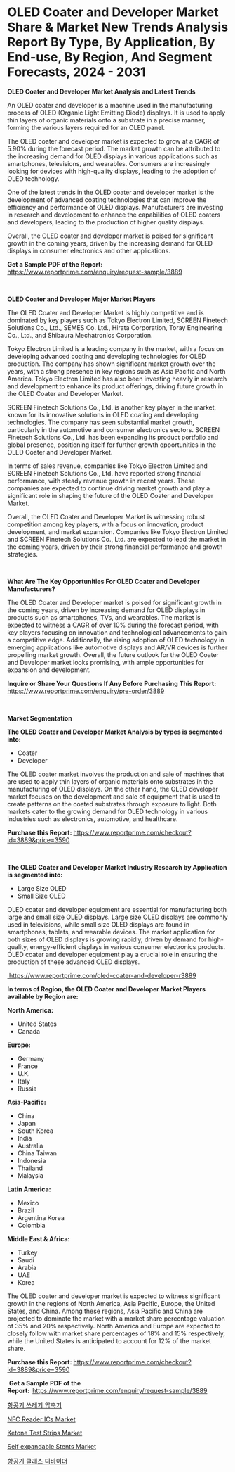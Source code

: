 <p><h1>OLED Coater and Developer Market Share & Market New Trends Analysis Report By Type, By Application, By End-use, By Region, And Segment Forecasts, 2024 - 2031</h1></p><p><strong>OLED Coater and Developer Market Analysis and Latest Trends</strong></p>
<p><p>An OLED coater and developer is a machine used in the manufacturing process of OLED (Organic Light Emitting Diode) displays. It is used to apply thin layers of organic materials onto a substrate in a precise manner, forming the various layers required for an OLED panel.</p><p>The OLED coater and developer market is expected to grow at a CAGR of 5.90% during the forecast period. The market growth can be attributed to the increasing demand for OLED displays in various applications such as smartphones, televisions, and wearables. Consumers are increasingly looking for devices with high-quality displays, leading to the adoption of OLED technology.</p><p>One of the latest trends in the OLED coater and developer market is the development of advanced coating technologies that can improve the efficiency and performance of OLED displays. Manufacturers are investing in research and development to enhance the capabilities of OLED coaters and developers, leading to the production of higher quality displays.</p><p>Overall, the OLED coater and developer market is poised for significant growth in the coming years, driven by the increasing demand for OLED displays in consumer electronics and other applications.</p></p>
<p><strong>Get a Sample PDF of the Report:&nbsp;</strong> <a href="https://www.reportprime.com/enquiry/request-sample/3889">https://www.reportprime.com/enquiry/request-sample/3889</a></p>
<p>&nbsp;</p>
<p><strong>OLED Coater and Developer Major Market Players</strong></p>
<p><p>The OLED Coater and Developer Market is highly competitive and is dominated by key players such as Tokyo Electron Limited, SCREEN Finetech Solutions Co., Ltd., SEMES Co. Ltd., Hirata Corporation, Toray Engineering Co., Ltd., and Shibaura Mechatronics Corporation.</p><p>Tokyo Electron Limited is a leading company in the market, with a focus on developing advanced coating and developing technologies for OLED production. The company has shown significant market growth over the years, with a strong presence in key regions such as Asia Pacific and North America. Tokyo Electron Limited has also been investing heavily in research and development to enhance its product offerings, driving future growth in the OLED Coater and Developer Market.</p><p>SCREEN Finetech Solutions Co., Ltd. is another key player in the market, known for its innovative solutions in OLED coating and developing technologies. The company has seen substantial market growth, particularly in the automotive and consumer electronics sectors. SCREEN Finetech Solutions Co., Ltd. has been expanding its product portfolio and global presence, positioning itself for further growth opportunities in the OLED Coater and Developer Market.</p><p>In terms of sales revenue, companies like Tokyo Electron Limited and SCREEN Finetech Solutions Co., Ltd. have reported strong financial performance, with steady revenue growth in recent years. These companies are expected to continue driving market growth and play a significant role in shaping the future of the OLED Coater and Developer Market.</p><p>Overall, the OLED Coater and Developer Market is witnessing robust competition among key players, with a focus on innovation, product development, and market expansion. Companies like Tokyo Electron Limited and SCREEN Finetech Solutions Co., Ltd. are expected to lead the market in the coming years, driven by their strong financial performance and growth strategies.</p></p>
<p>&nbsp;</p>
<p><strong>What Are The Key Opportunities For OLED Coater and Developer Manufacturers?</strong></p>
<p><p>The OLED Coater and Developer market is poised for significant growth in the coming years, driven by increasing demand for OLED displays in products such as smartphones, TVs, and wearables. The market is expected to witness a CAGR of over 10% during the forecast period, with key players focusing on innovation and technological advancements to gain a competitive edge. Additionally, the rising adoption of OLED technology in emerging applications like automotive displays and AR/VR devices is further propelling market growth. Overall, the future outlook for the OLED Coater and Developer market looks promising, with ample opportunities for expansion and development.</p></p>
<p><strong>Inquire or Share Your Questions If Any Before Purchasing This Report:</strong> <a href="https://www.reportprime.com/enquiry/pre-order/3889">https://www.reportprime.com/enquiry/pre-order/3889</a></p>
<p>&nbsp;</p>
<p><strong>Market Segmentation</strong></p>
<p><strong>The OLED Coater and Developer Market Analysis by types is segmented into:</strong></p>
<p><ul><li>Coater</li><li>Developer</li></ul></p>
<p><p>The OLED coater market involves the production and sale of machines that are used to apply thin layers of organic materials onto substrates in the manufacturing of OLED displays. On the other hand, the OLED developer market focuses on the development and sale of equipment that is used to create patterns on the coated substrates through exposure to light. Both markets cater to the growing demand for OLED technology in various industries such as electronics, automotive, and healthcare.</p></p>
<p><strong>Purchase this Report:&nbsp;</strong><a href="https://www.reportprime.com/checkout?id=3889&price=3590">https://www.reportprime.com/checkout?id=3889&price=3590</a></p>
<p>&nbsp;</p>
<p><strong>The OLED Coater and Developer Market Industry Research by Application is segmented into:</strong></p>
<p><ul><li>Large Size OLED</li><li>Small Size OLED</li></ul></p>
<p><p>OLED coater and developer equipment are essential for manufacturing both large and small size OLED displays. Large size OLED displays are commonly used in televisions, while small size OLED displays are found in smartphones, tablets, and wearable devices. The market application for both sizes of OLED displays is growing rapidly, driven by demand for high-quality, energy-efficient displays in various consumer electronics products. OLED coater and developer equipment play a crucial role in ensuring the production of these advanced OLED displays.</p></p>
<p><a href="https://www.reportprime.com/oled-coater-and-developer-r3889">&nbsp;https://www.reportprime.com/oled-coater-and-developer-r3889</a></p>
<p><strong>In terms of Region, the OLED Coater and Developer Market Players available by Region are:</strong></p>
<p>
    <p> <strong> North America: </strong>
        <ul>
            <li>United States</li>
            <li>Canada</li>
        </ul>
        </p> 
    <p> <strong> Europe: </strong>
        <ul>
            <li>Germany</li>
            <li>France</li>
            <li>U.K.</li>
            <li>Italy</li>
            <li>Russia</li>
        </ul>
        </p> 
    <p> <strong> Asia-Pacific: </strong>
        <ul>
            <li>China</li>
            <li>Japan</li>
            <li>South Korea</li>
            <li>India</li>
            <li>Australia</li>
            <li>China Taiwan</li>
            <li>Indonesia</li>
            <li>Thailand</li>
            <li>Malaysia</li>
        </ul>
        </p> 
    <p> <strong> Latin America: </strong>
        <ul>
            <li>Mexico</li>
            <li>Brazil</li>
            <li>Argentina Korea</li>
            <li>Colombia</li>
        </ul>
        </p> 
    <p> <strong> Middle East & Africa: </strong>
        <ul>
            <li>Turkey</li>
            <li>Saudi</li>
            <li>Arabia</li>
            <li>UAE</li>
            <li>Korea</li>
        </ul>
    </p>
    </p>
<p><p>The OLED coater and developer market is expected to witness significant growth in the regions of North America, Asia Pacific, Europe, the United States, and China. Among these regions, Asia Pacific and China are projected to dominate the market with a market share percentage valuation of 35% and 20% respectively. North America and Europe are expected to closely follow with market share percentages of 18% and 15% respectively, while the United States is anticipated to account for 12% of the market share.</p></p>
<p><strong>Purchase this Report: </strong><a href="https://www.reportprime.com/checkout?id=3889&price=3590">https://www.reportprime.com/checkout?id=3889&price=3590</a></p>
<p>&nbsp;<strong>Get a Sample PDF of the Report:&nbsp;&nbsp;</strong><a href="https://www.reportprime.com/enquiry/request-sample/3889">https://www.reportprime.com/enquiry/request-sample/3889</a></p>
<p><strong></strong></p>
<p><p><a href="https://github.com/ahmadrevanz10/Market-Research-Report-List-2/blob/main/7610321103588.md">항공기 쓰레기 압축기</a></p><p><a href="https://github.com/AdrianaPaucek2023/Market-Research-Report-List-2/blob/main/nfc-reader-ics-market.md">NFC Reader ICs Market</a></p><p><a href="https://medium.com/@stevenlane654/ketone-test-strips-market-share-market-analysis-growth-trends-forecasts-for-period-from-2024-d805fe7437ee">Ketone Test Strips Market</a></p><p><a href="https://medium.com/@tiannaorton6767/emerging-trends-in-self-expandable-stents-market-global-outlook-and-future-prospects-from-2024-df3716e5c0a6">Self expandable Stents Market</a></p><p><a href="https://github.com/jimahmed0511/Market-Research-Report-List-2/blob/main/7379460103587.md">항공기 클래스 디바이더</a></p></p>